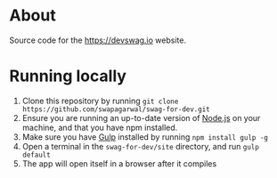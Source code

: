 # About
Source code for the https://devswag.io website.

# Running locally
1. Clone this repository by running `git clone https://github.com/swapagarwal/swag-for-dev.git`
2. Ensure you are running an up-to-date version of [Node.js](https://nodejs.org/en/) on your machine, and that you have npm installed.
3. Make sure you have [Gulp](https://gulpjs.com/) installed by running `npm install gulp -g`
4. Open a terminal in the `swag-for-dev/site` directory, and run `gulp default`
5. The app will open itself in a browser after it compiles
